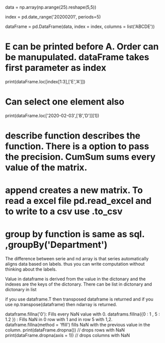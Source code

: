 data = np.array(np.arange(25).reshape(5,5))

index = pd.date_range('20200201', periods=5)

dataFrame = pd.DataFrame(data, index = index, columns = list('ABCDE'))

# E can be printed before A. Order can be manupulated. dataFrame takes first parameter as index
print(dataFrame.loc[index[1:3],['E','A']])
# Can select one element also
print(dataFrame.loc['2020-02-03',['B','D']][1])
# describe function describes the function. There is a option to pass the precision. CumSum sums every value of the matrix. 
# append creates a new matrix. To read a excel file pd.read_excel and to write to a csv use .to_csv
# group by function is same as sql. ,groupBy('Department')
The difference between serie and nd array is that series automatically aligns data based on labels. thus you can write computation without thinking about the labels. 

Value in dataframe is derived from the value in the dictonary and the indexes are the keys of the dictonary. There can be list in dictonary and dictonary in list

if you use dataframe.T then transposed dataframe is returned and if you use np.transpose(dataframe) then ndarray is returned. 

dataframe.fillna('0'): Fills every NaN value with 0. 
dataframs.fillna({0 : 1 , 5 : 1.2 }) : Fills NaN in 0 row with 1 and in row 5 with 1,2. 
dataframe.fillna(method = 'ffill') fills NaN with the previous value in the column. 
print(dataFrame.dropna()) // drops rows with NaN
print(dataFrame.dropna(axis = 1)) // drops columns with NaN